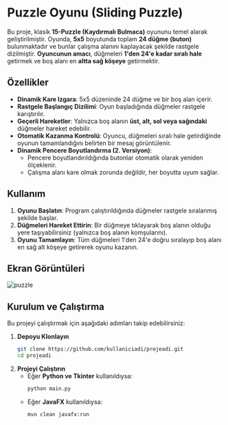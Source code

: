 # **Puzzle Oyunu (Sliding Puzzle)**

Bu proje, klasik **15-Puzzle (Kaydırmalı Bulmaca)** oyununu temel alarak geliştirilmiştir. Oyunda, **5x5** boyutunda toplam **24 düğme (buton)** bulunmaktadır ve bunlar çalışma alanını kaplayacak şekilde rastgele dizilmiştir. **Oyuncunun amacı**, düğmeleri **1'den 24'e kadar sıralı hale** getirmek ve boş alanı en **altta sağ köşeye** getirmektir.

## **Özellikler**

- **Dinamik Kare Izgara**: 5x5 düzeninde 24 düğme ve bir boş alan içerir.  
- **Rastgele Başlangıç Dizilimi**: Oyun başladığında düğmeler rastgele karıştırılır.  
- **Geçerli Hareketler**: Yalnızca boş alanın **üst, alt, sol veya sağındaki** düğmeler hareket edebilir.  
- **Otomatik Kazanma Kontrolü**: Oyuncu, düğmeleri sıralı hale getirdiğinde oyunun tamamlandığını belirten bir mesaj görüntülenir.  
- **Dinamik Pencere Boyutlandırma (2. Versiyon)**:  
  - Pencere boyutlandırıldığında butonlar otomatik olarak yeniden ölçeklenir.  
  - Çalışma alanı kare olmak zorunda değildir, her boyutta uyum sağlar.  

## **Kullanım**

1. **Oyunu Başlatın**: Program çalıştırıldığında düğmeler rastgele sıralanmış şekilde başlar.  
2. **Düğmeleri Hareket Ettirin**: Bir düğmeye tıklayarak boş alanın olduğu yere taşıyabilirsiniz (yalnızca boş alanın komşularını).  
3. **Oyunu Tamamlayın**: Tüm düğmeleri 1'den 24'e doğru sıralayıp boş alanı en sağ alt köşeye getirerek oyunu kazanın.  

## **Ekran Görüntüleri**  
![puzzle](https://github.com/user-attachments/assets/0bb79867-167a-4f09-8c66-48c0facc713e)


## **Kurulum ve Çalıştırma**

Bu projeyi çalıştırmak için aşağıdaki adımları takip edebilirsiniz:

1. **Depoyu Klonlayın**  
   ```bash
   git clone https://github.com/kullaniciadi/projeadi.git
   cd projeadi
   ```
2. **Projeyi Çalıştırın**  
   - Eğer **Python ve Tkinter** kullanıldıysa:  
     ```bash
     python main.py
     ```
   - Eğer **JavaFX** kullanıldıysa:  
     ```bash
     mvn clean javafx:run
     ```


